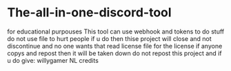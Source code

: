 # The-all-in-one-discord-tool
for educational purpouses
This tool can use webhook and tokens to do stuff do not use file to hurt people if u do then thise project will close and not
discontinue and no one wants that read license file for the license if anyone copys and repost then it will be taken down do not 
repost this project and if u do give: willygamer NL credits
